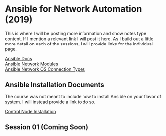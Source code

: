 # Ansible for Network Automation (2019)

This is where I will be posting more information and show notes type content. If
I mention a relevant link I will post it here. As I build out a little more
detail on each of the sessions, I will provide links for the individual page.  

[Ansible Docs](https://docs.ansible.com/)  
[Ansible Network Modules](https://docs.ansible.com/ansible/latest/modules/list_of_network_modules.html)  
[Ansible Network OS Connection Types](https://docs.ansible.com/ansible/latest/network/user_guide/platform_index.html)  

## Ansible Installation Documents

The course was not meant to include how to install Ansible on your flavor of
system. I will instead provide a link to do so.  

[Control Node Installation](https://docs.ansible.com/ansible/latest/installation_guide/intro_installation.html#installing-the-control-node)  

## Session 01 (Coming Soon)